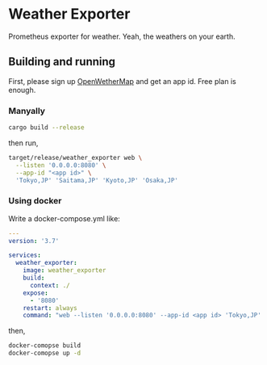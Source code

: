# Weather Exporter

Prometheus exporter for weather. Yeah, the weathers on your earth.

## Building and running

First, please sign up [OpenWetherMap](https://home.openweathermap.org/) and get an app id. Free plan is enough.

### Manyally

```bash
cargo build --release
```

then run,

```bash
target/release/weather_exporter web \
  --listen '0.0.0.0:8080' \
  --app-id "<app id>" \
  'Tokyo,JP' 'Saitama,JP' 'Kyoto,JP' 'Osaka,JP'
```

### Using docker

Write a docker-compose.yml like:

```yaml
---
version: '3.7'

services:
  weather_exporter:
    image: weather_exporter
    build:
      context: ./
    expose:
      - '8080'
    restart: always
    command: "web --listen '0.0.0.0:8080' --app-id <app id> 'Tokyo,JP' 'Saitama,JP' 'Kyoto,JP' 'Osaka,JP'"
```

then,

```bash
docker-comopse build
docker-comopse up -d
```
